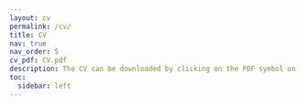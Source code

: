 ```yaml
---
layout: cv
permalink: /cv/
title: CV
nav: true
nav_order: 5
cv_pdf: CV.pdf
description: The CV can be downloaded by clicking on the PDF symbol on the right. Below is a brief summary.
toc:
  sidebar: left
---
```

